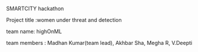 SMARTCITY hackathon

Project title :women under threat and detection

team name: highOnML

team members : Madhan Kumar(team lead), Akhbar Sha, Megha R, V.Deepti
